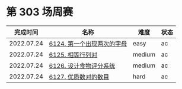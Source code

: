 # 第 303 场周赛

**完成时间**|**名称**|**难度**|**状态**
------------|--------|--------|--------
2022.07.24|[6124. 第一个出现两次的字母](./6124.%20第一个出现两次的字母)|easy|ac
2022.07.24|[6125. 相等行列对](./6125.%20相等行列对)|medium|ac
2022.07.24|[6126. 设计食物评分系统](./6126.%20设计食物评分系统)|medium|ac
2022.07.24|[6127. 优质数对的数目](./6127.%20优质数对的数目)|hard|ac
